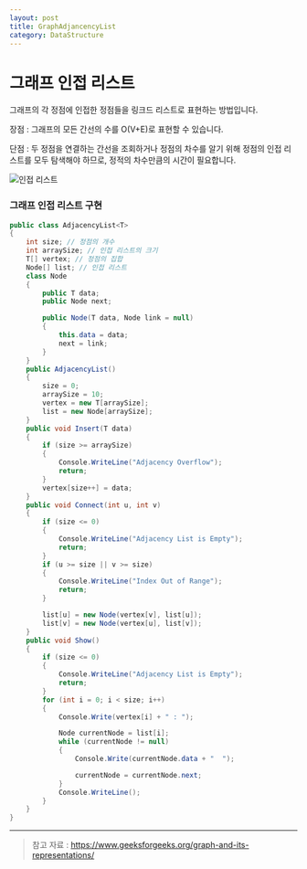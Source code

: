 ```yaml
---
layout: post
title: GraphAdjancencyList
category: DataStructure
---
```

# 그래프 인접 리스트
그래프의 각 정점에 인접한 정점들을 링크드 리스트로 표현하는 방법입니다.

장점 : 그래프의 모든 간선의 수를 O(V+E)로 표현할 수 있습니다.

단점 : 두 정점을 연결하는 간선을 조회하거나 정점의 차수를 알기 위해 정점의 인접 리스트를 모두 탐색해야 하므로, 정적의 차수만큼의 시간이 필요합니다.

![인접 리스트](https://media.geeksforgeeks.org/wp-content/uploads/20230727155209/Graph-Representation-of-Directed-graph-to-Adjacency-List.png)

### 그래프 인접 리스트 구현
~~~c#
public class AdjacencyList<T>
{
    int size; // 정점의 개수
    int arraySize; // 인접 리스트의 크기
    T[] vertex; // 정점의 집합
    Node[] list; // 인접 리스트
    class Node
    {
        public T data;
        public Node next;

        public Node(T data, Node link = null)
        {
            this.data = data;
            next = link;
        }
    }
    public AdjacencyList()
    {
        size = 0;
        arraySize = 10;
        vertex = new T[arraySize];
        list = new Node[arraySize];
    }
    public void Insert(T data)
    {
        if (size >= arraySize)
        {
            Console.WriteLine("Adjacency Overflow");
            return;
        }
        vertex[size++] = data;
    }
    public void Connect(int u, int v)
    {
        if (size <= 0)
        {
            Console.WriteLine("Adjacency List is Empty");
            return;
        }
        if (u >= size || v >= size)
        {
            Console.WriteLine("Index Out of Range");
            return;
        }

        list[u] = new Node(vertex[v], list[u]);
        list[v] = new Node(vertex[u], list[v]);
    }
    public void Show()
    {
        if (size <= 0)
        {
            Console.WriteLine("Adjacency List is Empty");
            return;
        }
        for (int i = 0; i < size; i++)
        {
            Console.Write(vertex[i] + " : ");

            Node currentNode = list[i];
            while (currentNode != null)
            {
                Console.Write(currentNode.data + "  ");

                currentNode = currentNode.next;
            }
            Console.WriteLine();
        }
    }
}

~~~


___
> 참고 자료 : https://www.geeksforgeeks.org/graph-and-its-representations/
